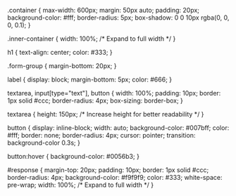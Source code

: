 .container {
    max-width: 600px;
    margin: 50px auto;
    padding: 20px;
    background-color: #fff;
    border-radius: 5px;
    box-shadow: 0 0 10px rgba(0, 0, 0, 0.1);
}

.inner-container {
    width: 100%; /* Expand to full width */
}

h1 {
    text-align: center;
    color: #333;
}

.form-group {
    margin-bottom: 20px;
}

label {
    display: block;
    margin-bottom: 5px;
    color: #666;
}

textarea,
input[type="text"],
button {
    width: 100%;
    padding: 10px;
    border: 1px solid #ccc;
    border-radius: 4px;
    box-sizing: border-box;
}

textarea {
    height: 150px; /* Increase height for better readability */
}

button {
    display: inline-block;
    width: auto;
    background-color: #007bff;
    color: #fff;
    border: none;
    border-radius: 4px;
    cursor: pointer;
    transition: background-color 0.3s;
}

button:hover {
    background-color: #0056b3;
}

#response {
    margin-top: 20px;
    padding: 10px;
    border: 1px solid #ccc;
    border-radius: 4px;
    background-color: #f9f9f9;
    color: #333;
    white-space: pre-wrap;
    width: 100%; /* Expand to full width */
}

